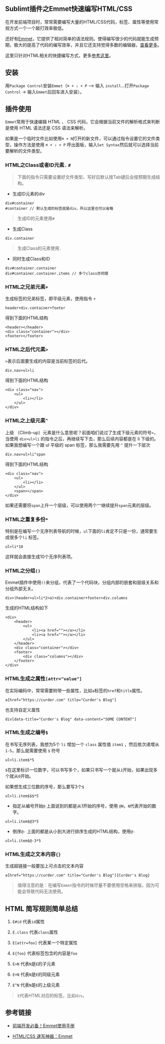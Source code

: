 ## Sublimt插件之Emmet快速编写HTML/CSS

在开发前端项目时，常常需要编写大量的HTML/CSS代码，标签、属性等使用常规方式一个一个敲打效率极低。

还好有[Emmet](https://emmet.io/)，它提供了相对简单的语法规则。使得编写很少的代码就能生成预期，极大的提高了代码的编写效率，并且它还支持觉得多数的编辑器，[查看更多](https://emmet.io/download/)。

这里只针对HTML相关的快捷编写方式，更多[参考这里](https://docs.emmet.io/cheat-sheet/)。


## 安装

用`Package Control`安装`Emmet`（`⌘ + ⇧ + P` –> 输入 `install`…打开`Package Control` -> 输入`Emmet`后回车进入安装）。


## 插件使用

`Emmet`常用于快速编辑 HTML 、 CSS 代码，它会根据当前文件的解析格式来判断是使用 HTML 语法还是 CSS 语法来解析。

如果是一个临时文件比如使用`⌘ + N`打开的新文件，可以通过指令设置它的文件类型，操作方法是使用 `⌘ + ⇧ + P` 呼出面板，输入`Set Syntax`然后就可以选择当前要解析的文件类型。

### HTML之Class或者ID元素`.` `#`

> 下面的指令只需要设置好文件类型，写好后默认按Tab键后会按预期生成结构。

* 生成ID元素的div
```
div#container
#container // 默认生成的标签就是div，所以这里也可以省略
```
> 生成ID的元素使用`#`

* 生成Class
```
div.container
```
> 生成Class的元素使用`.`

* 同时生成Class和ID
```
div#container.container
div#container.container.items // 多个class亦同理
```

### HTML之兄弟元素`+`

生成标签的兄弟标签，即平级元素，使用指令 `+`
```
header+div.container+footer
```

得到下面的HTML结构
```
<header></header>
<div class="container"></div>
<footer></footer>
```

### HTML之后代元素`>`

`>`表示后面要生成的内容是当前标签的后代。

```
div.nav>ul>li
```

得到下面的HTML结构
```
<div class="nav">
    <ul>
        <li></li>
    </ul>
</div>
```


### HTML之上级元素`^`

上级 （Climb-up）元素是什么意思呢？前面咱们说过了生成下级元素的符号`>`，当使用 `div>ul>li` 的指令之后，再继续写下去，那么后续内容都是在 li 下级的。如果我想编写一个跟 ul 平级的 span 标签，那么我需要先用 `^` 提升一下层次

```
div.nav>ul>li^span
```

得到下面的HTML结构
```
<div class="nav">
    <ul>
        <li></li>
    </ul>
    <span></span>
</div>
```
如果还需要将`span`上升一个层级，可以使用两个`^^`继续提升`span`元素的层级。

### HTML之重复多份`*`

特别是在编写一个无序列表导航的时候，`ul`下面的`li`肯定不只是一份，通常要生成很多个`li`
标签。

```
ul>li*10
```
这样就会直接生成10个无序列表项。

### HTML之分组`()`

Emmet插件中使用`()`来分组，代表了一个代码块，分组内部的嵌套和层级关系和分组外部无关。
```
div>(header>ul>li*2>a)+div.container+footer>div.columns
```

生成的HTML结构如下
```
<div>
    <header>
        <ul>
            <li><a href=""></a></li>
            <li><a href=""></a></li>
        </ul>
    </header>
    <div class="container"></div>
    <footer>
        <div class="columns"></div>
    </footer>
</div>
```

### HTML生成之属性`[attr="value"]`

在实际编码中，常常需要附带一些属性，比如`a`标签的`href`和`title`属性。

```
a[href="https://curder.com" title="Curder's Blog"]
```

也支持自定义属性
```
div[data-title="Curder's Blog" data-content="SOME CONTENT"]
```

### HTML生成之编号`$`

在书写无序列表，我想为5个 `li` 增加一个 `class` 属性值 `item1` ，然后依次递增从 `1-5`，那么就需要使用 `$` 符号

```
ul>li.item$*5
```

`$`在这里标识一位数字，可以书写多个，如果只书写一个就从`1`开始，如果出现多个就从`0`开始。

如果想生成三位数的序号，那么要写3个`$`
```
ul>li.item$$$*5
```

- 指定从编号开始`@`
上面说到的都是从1开始的序号，使用 `@N`，`N`代表开始的数字。

```
ul>li.item$@3*5
```

- 倒序`@-`
上面的都是从小到大进行排序生成的HTML结构，使用`@-`
```
ul>li.item$@-3*5
```

### HTML生成之文本内容`{}`

生成超链接一般要加上可点击的文本内容
```
a[href="https://curder.com" title="Curder's Blog"]{Curder's Blog}
```

> 值得注意的是：在编写`Emmet`指令的时候尽量不要使用空格来排版，因为可能会导致代码无法使用。

## HTML 简写规则简单总结

1. `E#id` 代表`id`属性

2. `E.class` 代表`class`属性

3. `E[attr=foo]` 代表某一个特定属性

4. `E{foo}` 代表标签包含的内容是`foo`

5. `E>N` 代表`N`是`E`的子元素

6. `E+N` 代表`N`是`E`的同级元素

7. `E^N` 代表`N`是`E`的上级元素

> `E`代表HTML对应的标签，比如`div`。



## 参考链接

* [前端开发必备！Emmet使用手册](https://www.w3cplus.com/tools/emmet-cheat-sheet.html)

* [HTML/CSS 速写神器：Emmet](http://bubkoo.com/2014/01/04/emmet-a-toolkit-for-improving-html-css-workflow/)
